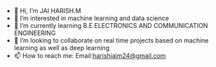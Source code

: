 - 👋 Hi, I’m JAI HARISH.M
- 👀 I’m interested in machine learning and data science
- 🌱 I’m currently learning B.E.ELECTRONICS AND COMMUNICATION ENGINEERING
- 💞️ I’m looking to collaborate on real time projects based on machine learning as well as deep learning
- 📫 How to reach me:  Email:harishjaim24@gmail.com


<!---
jaiharish07/jaiharish07 is a ✨ special ✨ repository because its `README.md` (this file) appears on your GitHub profile.
You can click the Preview link to take a look at your changes.
--->
